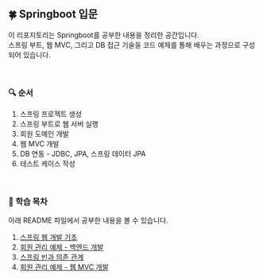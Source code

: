 ## 🍀 Springboot 입문
이 리포지토리는 Springboot를 공부한 내용을 정리한 공간입니다.  
스프링 부트, 웹 MVC, 그리고 DB 접근 기술을 코드 예제를 통해 배우는 과정으로 구성되어 있습니다.

<br/>

### 🔍 순서
1. 스프링 프로젝트 생성
2. 스프링 부트로 웹 서버 실행
3. 회원 도메인 개발
4. 웹 MVC 개발
5. DB 연동 - JDBC, JPA, 스프링 데이터 JPA
6. 테스트 케이스 작성

<br/>

### 📝 학습 목차
아래 README 파일에서 공부한 내용을 볼 수 있습니다.

1. [스프링 웹 개발 기초](docs/1_spring-basics.md)
2. [회원 관리 예제 - 백엔드 개발](docs/2_member-management.md)
3. [스프링 빈과 의존 관계](docs/3_spring-bean-overview.md)
4. [회원 관리 예제 - 웹 MVC 개발](docs/4_web-mvc-tutorial.md)